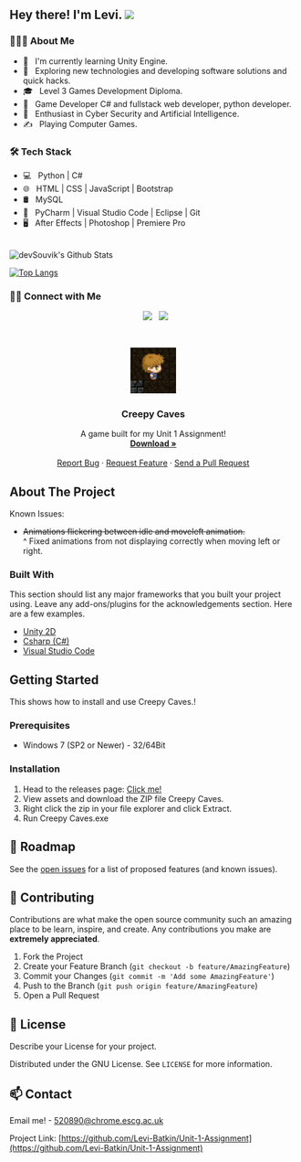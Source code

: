 <h2> Hey there! I'm Levi. <img src="https://github.com/souvikguria98/souvikguria98/blob/master/Hi.gif" width="25"></h2>

<h3> 👨🏻‍💻 About Me </h3>

- 🔭 &nbsp; I'm currently learning Unity Engine.
- 🤔 &nbsp; Exploring new technologies and developing software solutions and quick hacks.
- 🎓 &nbsp; Level 3 Games Development Diploma.
- 💼 &nbsp; Game Developer C# and fullstack web developer, python developer.
- 🌱 &nbsp; Enthusiast in Cyber Security and Artificial Intelligence.
- ✍️ &nbsp; Playing Computer Games.

<h3>🛠 Tech Stack</h3>

- 💻 &nbsp; Python | C#
- 🌐 &nbsp; HTML | CSS | JavaScript | Bootstrap 
- 🛢 &nbsp; MySQL
- 🔧 &nbsp; PyCharm | Visual Studio Code | Eclipse | Git
- 🖥 &nbsp; After Effects | Photoshop | Premiere Pro

<br>

<img align="center" src="https://github-readme-stats.vercel.app/api?username=Levi-Batkin&include_all_commits=true&count_private=true&show_icons=true&line_height=20&title_color=7A7ADB&icon_color=2234AE&text_color=D3D3D3&bg_color=0,000000,130F40" alt="devSouvik's Github Stats">

</br>

[![Top Langs](https://github-readme-stats.vercel.app/api/top-langs/?username=Levi-Batkin&layout=compact&text_color=daf7dc&bg_color=151515)](https://github.com/devSouvik/github-readme-stats)


<h3> 🤝🏻 Connect with Me </h3>

<p align="center">
&nbsp; <a href="https://instagram.com/levibatkin1" target="_blank" rel="noopener noreferrer"><img src="https://img.icons8.com/plasticine/100/000000/instagram-new.png" width="50" /></a>  
&nbsp; <a href="mailto:520890" target="_blank" rel="noopener noreferrer"><img src="https://img.icons8.com/plasticine/100/000000/gmail.png"  width="50" /></a>
</p>

<!-- PROJECT LOGO -->
<br />
<p align="center">
  <a href="https://github.com/Levi-Batkin/Unit-1-Assignment">
    <img src="./logo.png" alt="Logo" width="80" height="80">
  </a>

  <h3 align="center">Creepy Caves</h3>

  <p align="center">
    A game built for my Unit 1 Assignment!
    <br />
    <a href="https://github.com/Levi-Batkin/Unit-1-Assignment/releases"><strong>Download »</strong></a>
    <br />
    <br />
    <a href="https://github.com/Levi-Batkin/Unit-1-Assignment/issues">Report Bug</a>
    ·
    <a href="https://github.com/Levi-Batkin/Unit-1-Assignment/issues">Request Feature</a>
    ·
    <a href="https://github.com/Levi-Batkin/Unit-1-Assignment/pulls">Send a Pull Request</a>
  </p>
</p>

<!-- ABOUT THE PROJECT -->
## About The Project

Known Issues:
* ~~Animations flickering between idle and moveleft animation.~~
</br>   ^ Fixed animations from not displaying correctly when moving left or right.

### Built With
This section should list any major frameworks that you built your project using. Leave any add-ons/plugins for the acknowledgements section. Here are a few examples.
* [Unity 2D](https://unity.com/)
* [Csharp (C#)](https://docs.microsoft.com/en-us/dotnet/csharp/)
* [Visual Studio Code](https://code.visualstudio.com/)

<!-- GETTING STARTED -->
## Getting Started

This shows how to install and use Creepy Caves.!

### Prerequisites

* Windows 7 (SP2 or Newer) - 32/64Bit

### Installation

1. Head to the releases page: [Click me!](https://github.com/Levi-Batkin/Unit-1-Assignment/releases)
2. View assets and download the ZIP file Creepy Caves.
3. Right click the zip in your file explorer and click Extract.
4. Run Creepy Caves.exe

<!-- ROADMAP -->
## 🚧 Roadmap

See the [open issues](https://github.com/Levi-Batkin/Unit-1-Assignment/issues) for a list of proposed features (and known issues).



<!-- CONTRIBUTING -->
## 🤝 Contributing

Contributions are what make the open source community such an amazing place to be learn, inspire, and create. Any contributions you make are **extremely appreciated**.

1. Fork the Project
2. Create your Feature Branch (`git checkout -b feature/AmazingFeature`)
3. Commit your Changes (`git commit -m 'Add some AmazingFeature'`)
4. Push to the Branch (`git push origin feature/AmazingFeature`)
5. Open a Pull Request



<!-- LICENSE -->
## 📝 License
Describe your License for your project. 

Distributed under the GNU License. See `LICENSE` for more information.



<!-- CONTACT -->
## 📫 Contact

Email me! - [520890@chrome.escg.ac.uk](mailto:520890@chrome.escg.ac.uk)

Project Link: [https://github.com/Levi-Batkin/Unit-1-Assignment](https://github.com/Levi-Batkin/Unit-1-Assignment)
